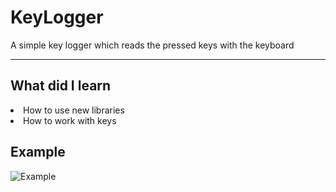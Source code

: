 # KeyLogger
A simple key logger which reads the pressed keys with the keyboard
___________________________________________________________________

## What did I learn
<li> How to use new libraries </li>
<li> How to work with keys </li>

## Example
![Example](https://user-images.githubusercontent.com/91227368/175434658-938fdea9-8b59-4b8d-b568-a7537cb1ed44.png)
